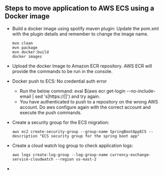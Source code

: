 ## Steps to move application to AWS ECS using a Docker image
* Build a docker image using spotify maven plugin: Update the pom.xml with the plugin details and remember to change the image name.

  ```
  mvn clean
  mvn package
  mvn docker:build
  docker images
  ```
* Upload the docker Image to Amazon ECR repository. AWS ECR will provide the commands to be run in the console.
* Docker push to ECS: No credential auth error
  * Run the below command: eval $(aws ecr get-login --no-include-email | sed 's|https://||') and try again.
  * You have authenticated to push to a repository on the wrong AWS account. Do aws configure again with the correct account and execute the push commands.
* Create a security group for the ECS migration: 
  ```
  aws ec2 create-security-group --group-name SpringBootAppECS --description "ECS security group for the spring boot app"
  ```
* Create a cloud watch log group to check application logs:
  ```
  aws logs create-log-group --log-group-name currency-exchange-service-cloudwatch --region us-east-2
  ```
*
